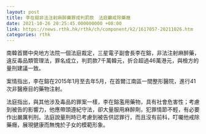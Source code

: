 ```yaml
---
layout: post
title: 李在鎔非法注射麻醉藥罪成判罰款　法庭籲戒除藥癮
date: 2021-10-26 20:25:45.000000000 +08:00
link: https://news.rthk.hk/rthk/ch/component/k2/1617057-20211026.htm
categories: rthk
---
```


南韓首爾中央地方法院一個法庭裁定，三星電子副會長李在鎔，非法注射麻醉藥，違反毒品類管理法，罪名成立，判罰款7千萬韓元，折合超過46萬港元，與檢方的量刑建議一致。

案情指出，李在鎔在2015年1月至去年5月，在首爾江南區一間整形醫院，進行41次非醫療目的藥物注射。

法庭指出，與其他涉及毒品的罪案一樣，李在鎔濫用藥物，具有社會危害性；考慮到被告的影響力，他應帶頭遵紀守法，卻大量服用麻醉劑，犯罪情節不輕，有必要作出嚴厲判刑。法庭說量刑時已考慮到被告供認罪行，而且沒有前科，叮囑他戒除藥癮，展現健康而無愧於子女的模範形象。

